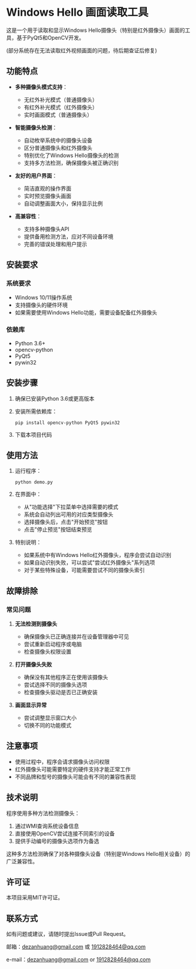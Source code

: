 # Windows Hello 画面读取工具

这是一个用于读取和显示Windows Hello摄像头（特别是红外摄像头）画面的工具，基于PyQt5和OpenCV开发。

(部分系统存在无法读取红外视频画面的问题，待后期查证后修复)

## 功能特点

- **多种摄像头模式支持**：
  - 无红外补光模式（普通摄像头）
  - 有红外补光模式（红外摄像头）
  - 实时画面模式（普通摄像头）

- **智能摄像头检测**：
  - 自动枚举系统中的摄像头设备
  - 区分普通摄像头和红外摄像头
  - 特别优化了Windows Hello摄像头的检测
  - 支持多方法检测，确保摄像头被正确识别

- **友好的用户界面**：
  - 简洁直观的操作界面
  - 实时预览摄像头画面
  - 自动调整画面大小，保持显示比例

- **高兼容性**：
  - 支持多种摄像头API
  - 提供备用检测方法，应对不同设备环境
  - 完善的错误处理和用户提示

## 安装要求

### 系统要求
- Windows 10/11操作系统
- 支持摄像头的硬件环境
- 如果需要使用Windows Hello功能，需要设备配备红外摄像头

### 依赖库
- Python 3.6+
- opencv-python
- PyQt5
- pywin32

## 安装步骤

1. 确保已安装Python 3.6或更高版本

2. 安装所需依赖库：
   ```
   pip install opencv-python PyQt5 pywin32
   ```

3. 下载本项目代码

## 使用方法

1. 运行程序：
   ```
   python demo.py
   ```

2. 在界面中：
   - 从"功能选择"下拉菜单中选择需要的模式
   - 系统会自动列出可用的对应类型摄像头
   - 选择摄像头后，点击"开始预览"按钮
   - 点击"停止预览"按钮结束预览

3. 特别说明：
   - 如果系统中有Windows Hello红外摄像头，程序会尝试自动识别
   - 如果自动识别失败，可以尝试"尝试红外摄像头"系列选项
   - 对于某些特殊设备，可能需要尝试不同的摄像头索引

## 故障排除

### 常见问题

1. **无法检测到摄像头**
   - 确保摄像头已正确连接并在设备管理器中可见
   - 尝试重新启动程序或电脑
   - 检查摄像头权限设置

2. **打开摄像头失败**
   - 确保没有其他程序正在使用该摄像头
   - 尝试选择不同的摄像头选项
   - 检查摄像头驱动是否已正确安装

3. **画面显示异常**
   - 尝试调整显示窗口大小
   - 切换不同的功能模式

## 注意事项

- 使用过程中，程序会请求摄像头访问权限
- 红外摄像头可能需要特定的硬件支持才能正常工作
- 不同品牌和型号的摄像头可能会有不同的兼容性表现

## 技术说明

程序使用多种方法检测摄像头：
1. 通过WMI查询系统设备信息
2. 直接使用OpenCV尝试连接不同索引的设备
3. 提供手动编号的摄像头选项作为备选

这种多方法检测确保了对各种摄像头设备（特别是Windows Hello相关设备）的广泛兼容性。

## 许可证

本项目采用MIT许可证。

## 联系方式

如有问题或建议，请随时提出Issue或Pull Request。

邮箱：dezanhuang@gmail.com 或 1912828464@qq.com

e-mail：dezanhuang@gmail.com or 1912828464@qq.com